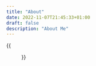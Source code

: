```yaml
---
title: "About"
date: 2022-11-07T21:45:33+01:00
draft: false
description: "About Me" 
---
```




{{<figure src="I.png" alt="This is how I look like" position="center" style="border-radius: 8px; height: 100px; width:100px;">}}


